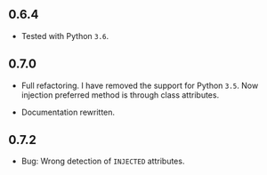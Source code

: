 0.6.4
-----

- Tested with Python `3.6`.

0.7.0
-----

- Full refactoring. I have removed the support for Python `3.5`. Now injection preferred method is through class attributes.

- Documentation rewritten.

0.7.2
-----
- Bug: Wrong detection of `INJECTED` attributes.
